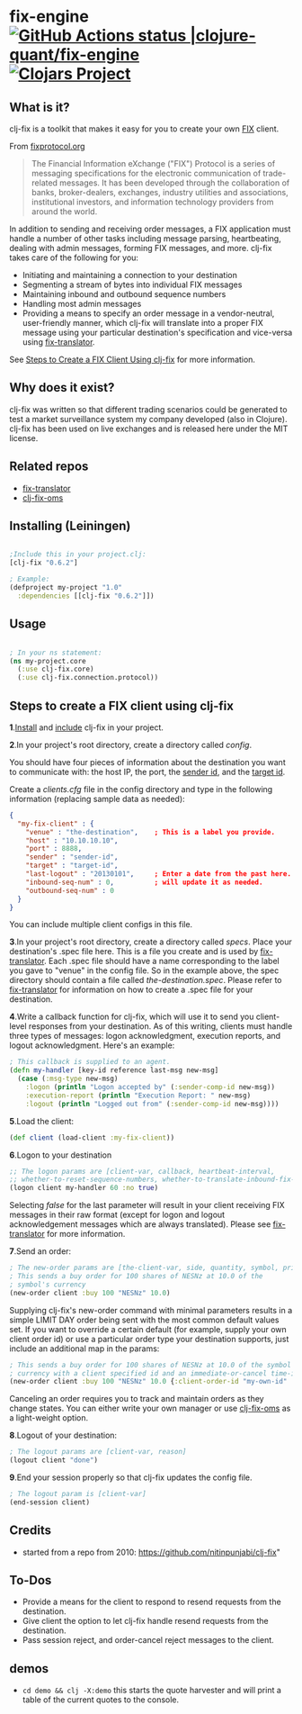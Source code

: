 # fix-engine [![GitHub Actions status |clojure-quant/fix-engine](https://github.com/clojure-quant/fix-engine/workflows/CI/badge.svg)](https://github.com/clojure-quant/fix-engine/actions?workflow=CI)[![Clojars Project](https://img.shields.io/clojars/v/io.github.clojure-quant/fix-engine.svg)](https://clojars.org/io.github.clojure-quant/fix-engine)


## What is it?
clj-fix is a toolkit that makes it easy for you to create your own [FIX](http://www.fixprotocol.org/what-is-fix.shtml) client.

From [fixprotocol.org](http://www.fixprotocol.org/what-is-fix.shtml)
>The Financial Information eXchange ("FIX") Protocol is a series of messaging specifications for the electronic communication of trade-related messages. It has been developed through the collaboration of banks, broker-dealers, exchanges, industry utilities and associations, institutional investors, and information technology providers from around the world.


In addition to sending and receiving order messages, a FIX application must handle a number of other tasks including message parsing, heartbeating, dealing with admin messages, forming FIX messages, and more. clj-fix takes care of the following for you:

- Initiating and maintaining a connection to your destination
- Segmenting a stream of bytes into individual FIX messages
- Maintaining inbound and outbound sequence numbers
- Handling most admin messages
- Providing a means to specify an order message in a vendor-neutral, user-friendly manner, which clj-fix will translate into a proper FIX message using your particular destination's specification and vice-versa using [fix-translator](https://github.com/nitinpunjabi/fix-translator).

See [Steps to Create a FIX Client Using clj-fix](https://github.com/nitinpunjabi/clj-fix#steps-to-create-a-fix-client-using-clj-fix) for more information.

## Why does it exist?
clj-fix was written so that different trading scenarios could be generated to test a market surveillance system my company developed (also in Clojure). clj-fix has been used on live exchanges and is released here under the MIT license.

## Related repos
- [fix-translator](https://github.com/nitinpunjabi/fix-translator)
- [clj-fix-oms](https://github.com/nitinpunjabi/clj-fix-oms)

## Installing (Leiningen)
```Clojure

;Include this in your project.clj:
[clj-fix "0.6.2"]

; Example:
(defproject my-project "1.0"
  :dependencies [[clj-fix "0.6.2"]])
```

## Usage
```Clojure

; In your ns statement:
(ns my-project.core
  (:use clj-fix.core)
  (:use clj-fix.connection.protocol))
```

## Steps to create a FIX client using clj-fix
__1__.[Install](https://github.com/nitinpunjabi/clj-fix#installing-leiningen) and [include](https://github.com/nitinpunjabi/clj-fix#usage) clj-fix in your project.

__2__.In your project's root directory, create a directory called _config_.

You should have four pieces of information about the destination you want to communicate with: the host IP, the port, the [sender id](http://www.fixprotocol.org/FIXimate3.0/en/FIX.4.4/tag49.html), and the [target id](http://www.fixprotocol.org/FIXimate3.0/en/FIX.4.4/tag56.html).

Create a _clients.cfg_ file in the config directory and type in the following information (replacing sample data as needed):
```json
{
  "my-fix-client" : {
    "venue" : "the-destination",    ; This is a label you provide.
    "host" : "10.10.10.10",
    "port" : 8888,
    "sender" : "sender-id",
    "target" : "target-id",
    "last-logout" : "20130101",     ; Enter a date from the past here. clj-fix
    "inbound-seq-num" : 0,          ; will update it as needed.
    "outbound-seq-num" : 0
  }
}
```
You can include multiple client configs in this file.

__3__.In your project's root directory, create a directory called _specs_. Place your destination's .spec file here. This is a file you create and is used by [fix-translator](https://github.com/nitinpunjabi/fix-translator). Each .spec file should have a name corresponding to the label you gave to "venue" in the config file. So in the example above, the spec directory should contain a file called _the-destination.spec_. Please refer to [fix-translator](https://github.com/nitinpunjabi/fix-translator) for information on how to create a .spec file for your destination.

__4__.Write a callback function for clj-fix, which will use it to send you client-level responses from your destination. As of this writing, clients must handle three types of messages: logon acknowledgment, execution reports, and logout acknowledgment. Here's an example:
```clojure
; This callback is supplied to an agent.
(defn my-handler [key-id reference last-msg new-msg]
  (case (:msg-type new-msg)
    :logon (println "Logon accepted by" (:sender-comp-id new-msg))
    :execution-report (println "Execution Report: " new-msg)
    :logout (println "Logged out from" (:sender-comp-id new-msg))))
```

__5__.Load the client:
```clojure
(def client (load-client :my-fix-client))
```

__6__.Logon to your destination
```clojure
;; The logon params are [client-var, callback, heartbeat-interval, 
;; whether-to-reset-sequence-numbers, whether-to-translate-inbound-fix-messages]
(logon client my-handler 60 :no true)
```
Selecting _false_ for the last parameter will result in your client receiving FIX messages in their raw format (except for logon and logout acknowledgement messages which are always translated). Please see [fix-translator](https://github.com/nitinpunjabi/fix-translator) for more information.

__7__.Send an order:
```clojure
; The new-order params are [the-client-var, side, quantity, symbol, price]
; This sends a buy order for 100 shares of NESNz at 10.0 of the
; symbol's currency
(new-order client :buy 100 "NESNz" 10.0)
```
Supplying clj-fix's new-order command with minimal parameters results in a simple LIMIT DAY order being sent with the most common default values set. If you want to override a certain default (for example, supply your own client order id) or use a particular order type your destination supports, just include an additional map in the params:
```Clojure
; This sends a buy order for 100 shares of NESNz at 10.0 of the symbol's
; currency with a client specified id and an immediate-or-cancel time-in-force.
(new-order client :buy 100 "NESNz" 10.0 {:client-order-id "my-own-id" :time-in-force :ioc})
```
Canceling an order requires you to track and maintain orders as they change states. You can either write your own manager or use [clj-fix-oms](https://github.com/nitinpunjabi/clj-fix-oms) as a light-weight option.

__8__.Logout of your destination:
```clojure
; The logout params are [client-var, reason] 
(logout client "done")
```

__9__.End your session properly so that clj-fix updates the config file.
```clojure
; The logout param is [client-var] 
(end-session client)
```
## Credits
- started from a repo from 2010: https://github.com/nitinpunjabi/clj-fix"

## To-Dos
- Provide a means for the client to respond to resend requests from the destination.
- Give client the option to let clj-fix handle resend requests from the destination.
- Pass session reject, and order-cancel reject messages to the client.

## demos
- `cd demo && clj -X:demo`
  this starts the quote harvester and will print a table of the current quotes to the console.


